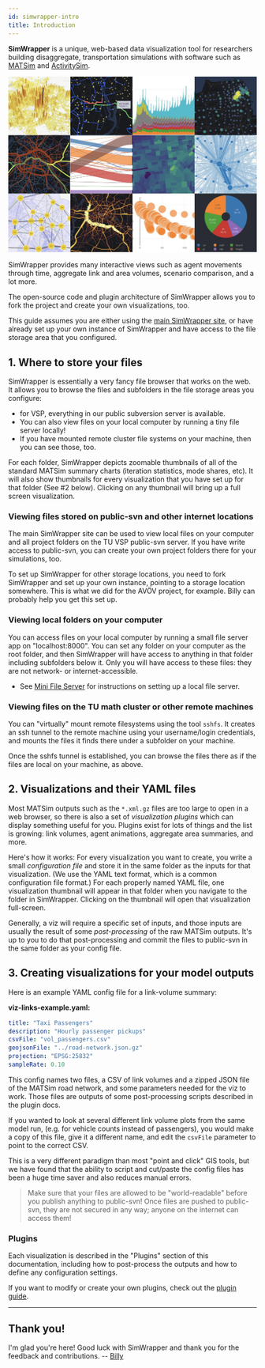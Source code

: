 ```yaml
---
id: simwrapper-intro
title: Introduction
---
```


**SimWrapper** is a unique, web-based data visualization tool for researchers building disaggregate, transportation simulations with software such as [MATSim](https://matsim.org) and [ActivitySim](https://activitysim.github.io).

![SimWrapper banner](assets/simwrapper-scrnshot-collage.jpg)

SimWrapper provides many interactive views such as agent movements through time, aggregate link and area volumes, scenario comparison, and a lot more.

The open-source code and plugin architecture of SimWrapper allows you to fork the project and create your own visualizations, too.

This guide assumes you are either using the [main SimWrapper site](https://simwrapper.github.io), or have already set up your own instance of SimWrapper and have access to the file storage area that you configured.

## 1. Where to store your files

SimWrapper is essentially a very fancy file browser that works on the web. It allows you to browse the files and subfolders in the file storage areas you configure:

- for VSP, everything in our public subversion server is available.
- You can also view files on your local computer by running a tiny file server locally!
- If you have mounted remote cluster file systems on your machine, then you can see those, too.

For each folder, SimWrapper depicts zoomable thumbnails of all of the standard MATSim summary charts (iteration statistics, mode shares, etc). It will also show thumbnails for every visualization that you have set up for that folder (See #2 below). Clicking on any thumbnail will bring up a full screen visualization.

### Viewing files stored on public-svn and other internet locations

The main SimWrapper site can be used to view local files on your computer and all project folders on the TU VSP public-svn server. If you have write access to public-svn, you can create your own project folders there for your simulations, too.

To set up SimWrapper for other storage locations, you need to fork SimWrapper and set up your own instance, pointing to a storage location somewhere. This is what we did for the AVÖV project, for example. Billy can probably help you get this set up.

### Viewing local folders on your computer

You can access files on your local computer by running a small file server app on "localhost:8000". You can set any folder on your computer as the root folder, and then SimWrapper will have access to anything in that folder including subfolders below it. Only you will have access to these files: they are not network- or internet-accessible.

- See [Mini File Server](mini-file-server) for instructions on setting up a local file server.

### Viewing files on the TU math cluster or other remote machines

You can "virtually" mount remote filesystems using the tool `sshfs`. It creates an ssh tunnel to the remote machine using your username/login credentials, and mounts the files it finds there under a subfolder on your machine.

Once the sshfs tunnel is established, you can browse the files there as if the files are local on your machine, as above.

## 2. Visualizations and their YAML files

Most MATSim outputs such as the `*.xml.gz` files are too large to open in a web browser, so there is also a set of _visualization plugins_ which can display something useful for you. Plugins exist for lots of things and the list is growing: link volumes, agent animations, aggregate area summaries, and more.

Here's how it works: For every visualization you want to create, you write a small _configuration file_ and store it in the same folder as the inputs for that visualization. (We use the YAML text format, which is a common configuration file format.) For each properly named YAML file, one visualization thumbnail will appear in that folder when you navigate to the folder in SimWrapper. Clicking on the thumbnail will open that visualization full-screen.

Generally, a viz will require a specific set of inputs, and those inputs are usually the result of some _post-processing_ of the raw MATSim outputs. It's up to you to do that post-processing and commit the files to public-svn in the same folder as your config file.

## 3. Creating visualizations for your model outputs

Here is an example YAML config file for a link-volume summary:

**viz-links-example.yaml:**

```yaml
title: "Taxi Passengers"
description: "Hourly passenger pickups"
csvFile: "vol_passengers.csv"
geojsonFile: "../road-network.json.gz"
projection: "EPSG:25832"
sampleRate: 0.10
```

This config names two files, a CSV of link volumes and a zipped JSON file of the MATSim road network, and some parameters needed for the viz to work. Those files are outputs of some post-processing scripts described in the plugin docs.

If you wanted to look at several different link volume plots from the same model run, (e.g. for vehicle counts instead of passengers), you would make a copy of this file, give it a different name, and edit the `csvFile` parameter to point to the correct CSV.

This is a very different paradigm than most "point and click" GIS tools, but we have found that the ability to script and cut/paste the config files has been a huge time saver and also reduces manual errors.

> Make sure that your files are allowed to be "world-readable" before you publish anything to public-svn! Once files are pushed to public-svn, they are not secured in any way; anyone on the internet can access them!

### Plugins

Each visualization is described in the "Plugins" section of this documentation, including how to post-process the outputs and how to define any configuration settings.

If you want to modify or create your own plugins, check out the [plugin guide](writing-plugins).

---

## Thank you!

I'm glad you're here! Good luck with SimWrapper and thank you for the feedback and contributions. -- [Billy](https://github.com/billyc)
